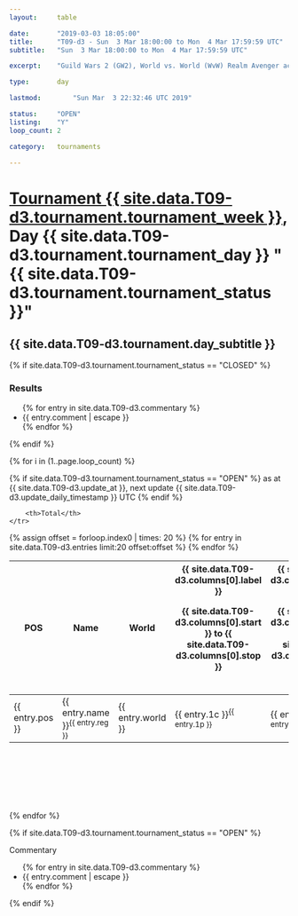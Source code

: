 ```yaml
---
layout: 	table

date: 		"2019-03-03 18:05:00"
title: 		"T09-d3 - Sun  3 Mar 18:00:00 to Mon  4 Mar 17:59:59 UTC"
subtitle: 	"Sun  3 Mar 18:00:00 to Mon  4 Mar 17:59:59 UTC"

excerpt:    "Guild Wars 2 (GW2), World vs. World (WvW) Realm Avenger achivement Tournament. \"Every Kill Counts\""

type:       day

lastmod: 		"Sun Mar  3 22:32:46 UTC 2019"

status:     "OPEN"
listing:    "Y"
loop_count: 2

category: 	tournaments

---
```

<div class="table_header">
    <h1><a href="{{ site.data.T09-d3.tournament.week_url }}">Tournament {{ site.data.T09-d3.tournament.tournament_week }}</a>, Day {{ site.data.T09-d3.tournament.tournament_day }} "{{ site.data.T09-d3.tournament.tournament_status }}"</h1>
    <h2>{{ site.data.T09-d3.tournament.day_subtitle }}</h2> 
</div>

{% if site.data.T09-d3.tournament.tournament_status == "CLOSED" %} 
<div class="commentary">
  <h3>Results</h3>
  <ul>
    {% for entry in site.data.T09-d3.commentary %}
    <li class="commentary_list">{{ entry.comment | escape }}</li>
    {% endfor %}
  </ul>
</div>
{% endif %}


{% for i in (1..page.loop_count) %}

{% if site.data.T09-d3.tournament.tournament_status == "OPEN" %} 
<span class="table_nextupdate">as at {{ site.data.T09-d3.update_at }}, next update {{ site.data.T09-d3.update_daily_timestamp }} UTC</span> 
{% endif %}

<table class="day_table">
  <colgroup>
    <col style="width:18px">
    <col style="width:55px">
    <col style="width:55px">
    <col style="width:12px">
    <col style="width:12px">
    <col style="width:12px">
    <col style="width:12px">
    <col style="width:12px">
    <col style="width:12px">
    <col style="width:12px">
    <col style="width:12px">
    <col style="width:12px">
    <col style="width:12px">
    <col style="width:12px">
    <col style="width:12px">
    <col style="width:12px">
    <col style="width:12px">
    <col style="width:12px">
    <col style="width:12px">
    <col style="width:12px">
    <col style="width:12px">
    <col style="width:12px">
    <col style="width:12px">
    <col style="width:12px">
    <col style="width:12px">
    <col style="width:12px">
    <col style="width:12px">
    <col style="width:18px">
  </colgroup>  
  <thead>
    <tr>
        <th>POS</th>
        <th class="AlignLeft">Name</th>
        <th class="AlignLeft">World</th>

<th><div class="label">{{ site.data.T09-d3.columns[0].label }}<p class="onhover">{{ site.data.T09-d3.columns[0].start }} to {{ site.data.T09-d3.columns[0].stop }}</p></div>​</th>
<th><div class="label">{{ site.data.T09-d3.columns[1].label }}<p class="onhover">{{ site.data.T09-d3.columns[1].start }} to {{ site.data.T09-d3.columns[1].stop }}</p></div>​</th>
<th><div class="label">{{ site.data.T09-d3.columns[2].label }}<p class="onhover">{{ site.data.T09-d3.columns[2].start }} to {{ site.data.T09-d3.columns[2].stop }}</p></div>​</th>
<th><div class="label">{{ site.data.T09-d3.columns[3].label }}<p class="onhover">{{ site.data.T09-d3.columns[3].start }} to {{ site.data.T09-d3.columns[3].stop }}</p></div>​</th>
<th><div class="label">{{ site.data.T09-d3.columns[4].label }}<p class="onhover">{{ site.data.T09-d3.columns[4].start }} to {{ site.data.T09-d3.columns[4].stop }}</p></div>​</th>
<th><div class="label">{{ site.data.T09-d3.columns[5].label }}<p class="onhover">{{ site.data.T09-d3.columns[5].start }} to {{ site.data.T09-d3.columns[5].stop }}</p></div>​</th>
<th><div class="label">{{ site.data.T09-d3.columns[6].label }}<p class="onhover">{{ site.data.T09-d3.columns[6].start }} to {{ site.data.T09-d3.columns[6].stop }}</p></div>​</th>
<th><div class="label">{{ site.data.T09-d3.columns[7].label }}<p class="onhover">{{ site.data.T09-d3.columns[7].start }} to {{ site.data.T09-d3.columns[7].stop }}</p></div>​</th>
<th><div class="label">{{ site.data.T09-d3.columns[8].label }}<p class="onhover">{{ site.data.T09-d3.columns[8].start }} to {{ site.data.T09-d3.columns[8].stop }}</p></div>​</th>
<th><div class="label">{{ site.data.T09-d3.columns[9].label }}<p class="onhover">{{ site.data.T09-d3.columns[9].start }} to {{ site.data.T09-d3.columns[9].stop }}</p></div>​</th>
<th><div class="label">{{ site.data.T09-d3.columns[10].label }}<p class="onhover">{{ site.data.T09-d3.columns[10].start }} to {{ site.data.T09-d3.columns[10].stop }}</p></div>​</th>

<th><div class="label">{{ site.data.T09-d3.columns[11].label }}<p class="onhover">{{ site.data.T09-d3.columns[11].start }} to {{ site.data.T09-d3.columns[11].stop }}</p></div>​</th>
<th><div class="label">{{ site.data.T09-d3.columns[12].label }}<p class="onhover">{{ site.data.T09-d3.columns[12].start }} to {{ site.data.T09-d3.columns[12].stop }}</p></div>​</th>
<th><div class="label">{{ site.data.T09-d3.columns[13].label }}<p class="onhover">{{ site.data.T09-d3.columns[13].start }} to {{ site.data.T09-d3.columns[13].stop }}</p></div>​</th>
<th><div class="label">{{ site.data.T09-d3.columns[14].label }}<p class="onhover">{{ site.data.T09-d3.columns[14].start }} to {{ site.data.T09-d3.columns[14].stop }}</p></div>​</th>
<th><div class="label">{{ site.data.T09-d3.columns[15].label }}<p class="onhover">{{ site.data.T09-d3.columns[15].start }} to {{ site.data.T09-d3.columns[15].stop }}</p></div>​</th>
<th><div class="label">{{ site.data.T09-d3.columns[16].label }}<p class="onhover">{{ site.data.T09-d3.columns[16].start }} to {{ site.data.T09-d3.columns[16].stop }}</p></div>​</th>
<th><div class="label">{{ site.data.T09-d3.columns[17].label }}<p class="onhover">{{ site.data.T09-d3.columns[17].start }} to {{ site.data.T09-d3.columns[17].stop }}</p></div>​</th>
<th><div class="label">{{ site.data.T09-d3.columns[18].label }}<p class="onhover">{{ site.data.T09-d3.columns[18].start }} to {{ site.data.T09-d3.columns[18].stop }}</p></div>​</th>
<th><div class="label">{{ site.data.T09-d3.columns[19].label }}<p class="onhover">{{ site.data.T09-d3.columns[19].start }} to {{ site.data.T09-d3.columns[19].stop }}</p></div>​</th>
<th><div class="label">{{ site.data.T09-d3.columns[20].label }}<p class="onhover">{{ site.data.T09-d3.columns[20].start }} to {{ site.data.T09-d3.columns[20].stop }}</p></div>​</th>

<th><div class="label">{{ site.data.T09-d3.columns[21].label }}<p class="onhover">{{ site.data.T09-d3.columns[21].start }} to {{ site.data.T09-d3.columns[21].stop }}</p></div>​</th>
<th><div class="label">{{ site.data.T09-d3.columns[22].label }}<p class="onhover">{{ site.data.T09-d3.columns[22].start }} to {{ site.data.T09-d3.columns[22].stop }}</p></div>​</th>
<th><div class="label">{{ site.data.T09-d3.columns[23].label }}<p class="onhover">{{ site.data.T09-d3.columns[23].start }} to {{ site.data.T09-d3.columns[23].stop }}</p></div>​</th>

        <th>Total</th>
    </tr>
  </thead>
  {% assign offset = forloop.index0 | times: 20 %}
<tbody>
{% for entry in site.data.T09-d3.entries limit:20 offset:offset %}
  <tr>
    <td class="pl{{ entry.pos }}">{{ entry.pos }}</td>
    <td class="AlignLeft">{{ entry.name }}<sup>{{ entry.reg }}</sup></td>
    <td class="AlignLeft">{{ entry.world }}</td>
    <td class="pl{{ entry.1p }}">{{ entry.1c }}<sup>{{ entry.1p }}</sup></td>
    <td class="pl{{ entry.2p }}">{{ entry.2c }}<sup>{{ entry.2p }}</sup></td>
    <td class="pl{{ entry.3p }}">{{ entry.3c }}<sup>{{ entry.3p }}</sup></td>
    <td class="pl{{ entry.4p }}">{{ entry.4c }}<sup>{{ entry.4p }}</sup></td>
    <td class="pl{{ entry.5p }}">{{ entry.5c }}<sup>{{ entry.5p }}</sup></td>
    <td class="pl{{ entry.6p }}">{{ entry.6c }}<sup>{{ entry.6p }}</sup></td>
    <td class="pl{{ entry.7p }}">{{ entry.7c }}<sup>{{ entry.7p }}</sup></td>
    <td class="pl{{ entry.8p }}">{{ entry.8c }}<sup>{{ entry.8p }}</sup></td>
    <td class="pl{{ entry.9p }}">{{ entry.9c }}<sup>{{ entry.9p }}</sup></td>
    <td class="pl{{ entry.10p }}">{{ entry.10c }}<sup>{{ entry.10p }}</sup></td>
    <td class="pl{{ entry.11p }}">{{ entry.11c }}<sup>{{ entry.11p }}</sup></td>
    <td class="pl{{ entry.12p }}">{{ entry.12c }}<sup>{{ entry.12p }}</sup></td>
    <td class="pl{{ entry.13p }}">{{ entry.13c }}<sup>{{ entry.13p }}</sup></td>
    <td class="pl{{ entry.14p }}">{{ entry.14c }}<sup>{{ entry.14p }}</sup></td>
    <td class="pl{{ entry.15p }}">{{ entry.15c }}<sup>{{ entry.15p }}</sup></td>
    <td class="pl{{ entry.16p }}">{{ entry.16c }}<sup>{{ entry.16p }}</sup></td>
    <td class="pl{{ entry.17p }}">{{ entry.17c }}<sup>{{ entry.17p }}</sup></td>
    <td class="pl{{ entry.18p }}">{{ entry.18c }}<sup>{{ entry.18p }}</sup></td>
    <td class="pl{{ entry.19p }}">{{ entry.19c }}<sup>{{ entry.19p }}</sup></td>
    <td class="pl{{ entry.20p }}">{{ entry.20c }}<sup>{{ entry.20p }}</sup></td>
    <td class="pl{{ entry.21p }}">{{ entry.21c }}<sup>{{ entry.21p }}</sup></td>
    <td class="pl{{ entry.22p }}">{{ entry.22c }}<sup>{{ entry.22p }}</sup></td>
    <td class="pl{{ entry.23p }}">{{ entry.23c }}<sup>{{ entry.23p }}</sup></td>
    <td class="pl{{ entry.24p }}">{{ entry.24c }}<sup>{{ entry.24p }}</sup></td>
    <td>{{ entry.total }}</td>
  </tr>
{% endfor %}  
</tbody>
</table>
<div class="leaderboard">
  <script async src="//pagead2.googlesyndication.com/pagead/js/adsbygoogle.js"></script>
  <!-- 728x90 -->
  <ins class="adsbygoogle"
       style="display:inline-block;width:728px;height:90px"
       data-ad-client="ca-pub-3274917281288240"
       data-ad-slot="3870538733"></ins>
  <script>
  (adsbygoogle = window.adsbygoogle || []).push({});
  </script>    
</div>
<br />
{% endfor %}

{% if site.data.T09-d3.tournament.tournament_status == "OPEN" %} 
<div class="commentary">
  <span class="commentary_title">Commentary</span>
  <ul>
    {% for entry in site.data.T09-d3.commentary %}
    <li class="commentary_list">{{ entry.comment | escape }}</li>
    {% endfor %}
  </ul>
</div>
{% endif %}


